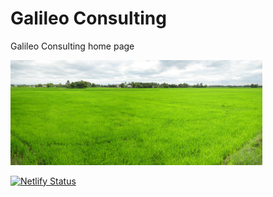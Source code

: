# Galileo Consulting
Galileo Consulting home page

<img src="https://github.com/GilmourR/GalileoConsulting/blob/master/static/image/RiceFieldPanoramaBulacanPhilippines.jpg" alt="" width="80%"/>

[![Netlify Status](https://api.netlify.com/api/v1/badges/5da909fa-948c-4b29-befd-b0e179b12e4d/deploy-status)](https://app.netlify.com/sites/practical-gates-bbf505/deploys)

